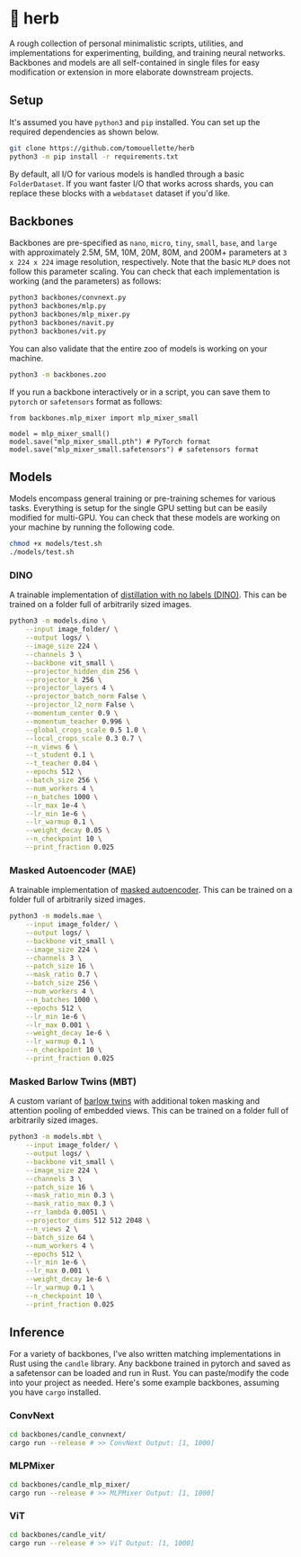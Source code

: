# :herb: herb

A rough collection of personal minimalistic scripts, utilities, and implementations for experimenting, building, and training neural networks. Backbones and models are all self-contained in single files for easy modification or extension in more elaborate downstream projects.

## Setup

It's assumed you have `python3` and `pip` installed. You can set up the required dependencies as shown below.

```bash
git clone https://github.com/tomouellette/herb
python3 -m pip install -r requirements.txt
```

By default, all I/O for various models is handled through a basic `FolderDataset`. If you want faster I/O that works across shards, you can replace these blocks with a `webdataset` dataset if you'd like.

## Backbones

Backbones are pre-specified as `nano`, `micro`, `tiny`, `small`, `base`, and `large` with approximately 2.5M, 5M, 10M, 20M, 80M, and 200M+ parameters at `3 x 224 x 224` image resolution, respectively. Note that the basic `MLP` does not follow this parameter scaling. You can check that each implementation is working (and the parameters) as follows:

```bash
python3 backbones/convnext.py
python3 backbones/mlp.py
python3 backbones/mlp_mixer.py
python3 backbones/navit.py
python3 backbones/vit.py
```

You can also validate that the entire zoo of models is working on your machine.

```bash
python3 -m backbones.zoo
```

If you run a backbone interactively or in a script, you can save them to `pytorch` or `safetensors` format as follows:

```python3
from backbones.mlp_mixer import mlp_mixer_small

model = mlp_mixer_small()
model.save("mlp_mixer_small.pth") # PyTorch format
model.save("mlp_mixer_small.safetensors") # safetensors format
```

## Models

Models encompass general training or pre-training schemes for various tasks. Everything is setup for the single GPU setting but can be easily modified for multi-GPU. You can check that these models are working on your machine by running the following code.

```bash
chmod +x models/test.sh
./models/test.sh
```

### DINO

A trainable implementation of [distillation with no labels (DINO)](https://arxiv.org/abs/2104.14294). This can be trained on a folder full of arbitrarily sized images.

```bash
python3 -m models.dino \
    --input image_folder/ \
    --output logs/ \
    --image_size 224 \
    --channels 3 \
    --backbone vit_small \
    --projector_hidden_dim 256 \
    --projector_k 256 \
    --projector_layers 4 \
    --projector_batch_norm False \
    --projector_l2_norm False \
    --momentum_center 0.9 \
    --momentum_teacher 0.996 \
    --global_crops_scale 0.5 1.0 \
    --local_crops_scale 0.3 0.7 \
    --n_views 6 \
    --t_student 0.1 \
    --t_teacher 0.04 \
    --epochs 512 \
    --batch_size 256 \
    --num_workers 4 \
    --n_batches 1000 \
    --lr_max 1e-4 \
    --lr_min 1e-6 \
    --lr_warmup 0.1 \
    --weight_decay 0.05 \
    --n_checkpoint 10 \
    --print_fraction 0.025
```

### Masked Autoencoder (MAE)

A trainable implementation of [masked autoencoder](https://arxiv.org/abs/2111.06377). This can be trained on a folder full of arbitrarily sized images.

```bash
python3 -m models.mae \
    --input image_folder/ \
    --output logs/ \
    --backbone vit_small \
    --image_size 224 \
    --channels 3 \
    --patch_size 16 \
    --mask_ratio 0.7 \
    --batch_size 256 \
    --num_workers 4 \
    --n_batches 1000 \
    --epochs 512 \
    --lr_min 1e-6 \
    --lr_max 0.001 \
    --weight_decay 1e-6 \
    --lr_warmup 0.1 \
    --n_checkpoint 10 \
    --print_fraction 0.025
```

### Masked Barlow Twins (MBT)

A custom variant of [barlow twins](https://arxiv.org/pdf/2103.03230) with additional token masking and attention pooling of embedded views. This can be trained on a folder full of arbitrarily sized images.

```bash
python3 -m models.mbt \
    --input image_folder/ \
    --output logs/ \
    --backbone vit_small \
    --image_size 224 \
    --channels 3 \
    --patch_size 16 \
    --mask_ratio_min 0.3 \
    --mask_ratio_max 0.3 \
    --rr_lambda 0.0051 \
    --projector_dims 512 512 2048 \
    --n_views 2 \
    --batch_size 64 \
    --num_workers 4 \
    --epochs 512 \
    --lr_min 1e-6 \
    --lr_max 0.001 \
    --weight_decay 1e-6 \
    --lr_warmup 0.1 \
    --n_checkpoint 10 \
    --print_fraction 0.025
```

## Inference

For a variety of backbones, I've also written matching implementations in Rust using the `candle` library. Any backbone trained in pytorch and saved as a safetensor can be loaded and run in Rust. You can paste/modify the code into your project as needed. Here's some example backbones, assuming you have `cargo` installed.

### ConvNext

```bash
cd backbones/candle_convnext/
cargo run --release # >> ConvNext Output: [1, 1000]
```

### MLPMixer

```bash
cd backbones/candle_mlp_mixer/
cargo run --release # >> MLPMixer Output: [1, 1000]
```

### ViT

```bash
cd backbones/candle_vit/
cargo run --release # >> ViT Output: [1, 1000]
```

